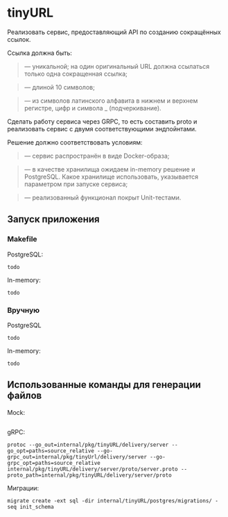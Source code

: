 # tinyURL

Реализовать сервис, предоставляющий API по созданию сокращённых ссылок.

Ссылка должна быть:

>— уникальной; на один оригинальный URL должна ссылаться только одна сокращенная ссылка;

>— длиной 10 символов;

>— из символов латинского алфавита в нижнем и верхнем регистре, цифр и символа _ (подчеркивание).

Сделать работу сервиса через GRPC, то есть составить proto и реализовать сервис с
двумя соответствующими эндпойнтами.

Решение должно соответствовать условиям:

>— сервис распространён в виде Docker-образа;

>— в качестве хранилища ожидаем in-memory решение и PostgreSQL. Какое хранилище использовать, указывается параметром при запуске сервиса;

>— реализованный функционал покрыт Unit-тестами.

## Запуск приложения
### Makefile
PostgreSQL:
```
todo
```
In-memory:
```
todo
```
### Вручную
PostgreSQL
```
todo
```
In-memory:
```
todo
```
## Использованные команды для генерации файлов
Mock:
```
```
gRPC:
```
protoc --go_out=internal/pkg/tinyURL/delivery/server --go_opt=paths=source_relative --go-grpc_out=internal/pkg/tinyUrl/delivery/server --go-grpc_opt=paths=source_relative internal/pkg/tinyURL/delivery/server/proto/server.proto --proto_path=internal/pkg/tinyURL/delivery/server/proto
```
Миграции:
```
migrate create -ext sql -dir internal/tinyURL/postgres/migrations/ -seq init_schema
```